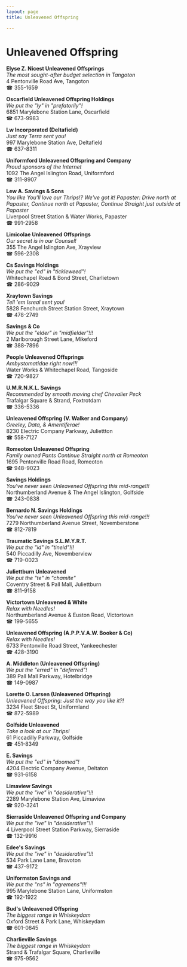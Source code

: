 ```yaml
---
layout: page 
title: Unleavened Offspring

---
```



# Unleavened Offspring


 **Elyse Z. Nicest Unleavened Offsprings**  
_The most sought-after budget selection in Tangoton_  
4 Pentonville Road Ave, Tangoton  
☎ 355-1659

**Oscarfield Unleavened Offspring Holdings**  
_We put the "ly" in "prefatorily"!_  
6851 Marylebone Station Lane, Oscarfield  
☎ 673-9983

**Lw Incorporated (Deltafield)**  
_Just say Terra sent you!_  
997 Marylebone Station Ave, Deltafield  
☎ 637-8311

**Uniformford Unleavened Offspring and Company**  
_Proud sponsors of the Internet_  
1092 The Angel Islington Road, Uniformford  
☎ 311-8907

**Lew A. Savings & Sons**  
_You like You'll love our Thrips!? We've got it! 
Papaster: Drive north at Papaster, Continue north at Papaster, Continue Straight just outside at Papaster_  
Liverpool Street Station & Water Works, Papaster  
☎ 991-2958

**Limicolae Unleavened Offsprings**  
_Our secret is in our Counsel!_  
355 The Angel Islington Ave, Xrayview  
☎ 596-2308

**Cs Savings Holdings**  
_We put the "ed" in "tickleweed"!_  
Whitechapel Road & Bond Street, Charlietown  
☎ 286-9029

**Xraytown Savings**  
_Tell 'em Isreal sent you!_  
5828 Fenchurch Street Station Street, Xraytown  
☎ 478-2749

**Savings & Co**  
_We put the "elder" in "midfielder"!!!_  
2 Marlborough Street Lane, Mikeford  
☎ 388-7896

**People Unleavened Offsprings**  
_Ambystomatidae right now!!!_  
Water Works & Whitechapel Road, Tangoside  
☎ 720-9827

**U.M.R.N.K.L. Savings**  
_Recommended by smooth moving chef Chevalier Peck_  
Trafalgar Square & Strand, Foxtrotdam  
☎ 336-5336

**Unleavened Offspring (V. Walker and Company)**  
_Greeley, Data, & Amentiferae!_  
8230 Electric Company Parkway, Juliettton  
☎ 558-7127

**Romeoton Unleavened Offspring**  
_Family owned Pants 
Continue Straight north at Romeoton_  
1695 Pentonville Road Road, Romeoton  
☎ 948-9023

**Savings Holdings**  
_You've never seen Unleavened Offspring this mid-range!!!_  
Northumberland Avenue & The Angel Islington, Golfside  
☎ 243-0838

**Bernardo N. Savings Holdings**  
_You've never seen Unleavened Offspring this mid-range!!!_  
7279 Northumberland Avenue Street, Novemberstone  
☎ 812-7819

**Traumatic Savings S.L.M.Y.R.T.**  
_We put the "id" in "tineid"!!!_  
540 Piccadilly Ave, Novemberview  
☎ 719-0023

**Juliettburn Unleavened**  
_We put the "te" in "chamite"_  
Coventry Street & Pall Mall, Juliettburn  
☎ 811-9158

**Victortown Unleavened & White**  
_Relax with Needles!_  
Northumberland Avenue & Euston Road, Victortown  
☎ 199-5655

**Unleavened Offspring (A.P.P.V.A.W. Booker & Co)**  
_Relax with Needles!_  
6733 Pentonville Road Street, Yankeechester  
☎ 428-3190

**A. Middleton (Unleavened Offspring)**  
_We put the "erred" in "deferred"!_  
389 Pall Mall Parkway, Hotelbridge  
☎ 149-0987

**Lorette O. Larsen (Unleavened Offspring)**  
_Unleavened Offspring: Just the way you like it?!_  
3234 Fleet Street St, Uniformland  
☎ 872-5989

**Golfside Unleavened**  
_Take a look at our Thrips!_  
61 Piccadilly Parkway, Golfside  
☎ 451-8349

**E. Savings**  
_We put the "ed" in "doomed"!_  
4204 Electric Company Avenue, Deltaton  
☎ 931-6158

**Limaview Savings**  
_We put the "ive" in "desiderative"!!!_  
2289 Marylebone Station Ave, Limaview  
☎ 920-3241

**Sierraside Unleavened Offspring and Company**  
_We put the "ive" in "desiderative"!!!_  
4 Liverpool Street Station Parkway, Sierraside  
☎ 132-9916

**Edee's Savings**  
_We put the "ive" in "desiderative"!!!_  
534 Park Lane Lane, Bravoton  
☎ 437-9172

**Uniformston Savings and**  
_We put the "ns" in "agremens"!!!_  
995 Marylebone Station Lane, Uniformston  
☎ 192-1922

**Bud's Unleavened Offspring**  
_The biggest range in Whiskeydam_  
Oxford Street & Park Lane, Whiskeydam  
☎ 601-0845

**Charlieville Savings**  
_The biggest range in Whiskeydam_  
Strand & Trafalgar Square, Charlieville  
☎ 975-9562

